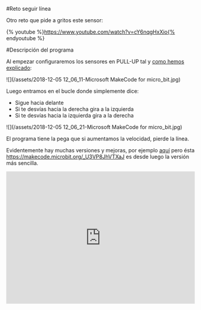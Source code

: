 #Reto seguir línea

Otro reto que pide a gritos este sensor:

{% youtube %}https://www.youtube.com/watch?v=cY6nqgHxXio{% endyoutube %}

#Descripción del programa

Al empezar configuraremos los sensores en PULL-UP tal y [como hemos explicado](/sigue-lineas.md):

![](/assets/2018-12-05 12_06_11-Microsoft MakeCode for micro_bit.jpg)

Luego entramos en el bucle donde simplemente dice:

* Sigue hacia delante
* Si te desvías hacia la derecha gira a la izquierda
* Si te desvías hacia la izquierda gira a la derecha

![](/assets/2018-12-05 12_06_21-Microsoft MakeCode for micro_bit.jpg)

El programa tiene la pega que si aumentamos la velocidad, pierde la línea.

Evidentemente hay muchas versiones y mejoras, por ejemplo [aquí](https://www.elecfreaks.com/learn-en/motor_bit_smart_car_case_03/)
 pero ésta https://makecode.microbit.org/_U3VP8JhVTXaJ es desde luego la versión más sencilla.
 
 <div style="position:relative;height:0;padding-bottom:70%;overflow:hidden;"><iframe style="position:absolute;top:0;left:0;width:100%;height:100%;" src="https://makecode.microbit.org/#pub:_U3VP8JhVTXaJ" frameborder="0" sandbox="allow-popups allow-forms allow-scripts allow-same-origin"></iframe></div>
 
 